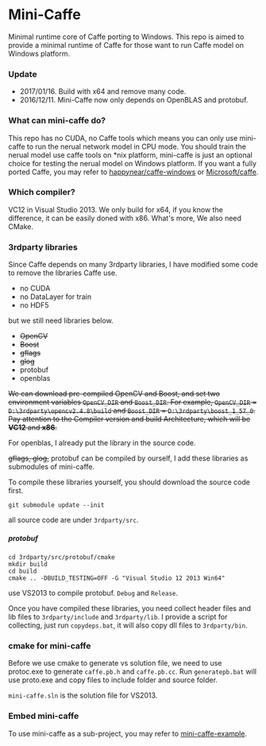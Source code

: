Mini-Caffe
==========

Minimal runtime core of Caffe porting to Windows. This repo is aimed to provide a minimal runtime of Caffe for those want to run Caffe model on Windows platform.

### Update

- 2017/01/16. Build with x64 and remove many code.
- 2016/12/11. Mini-Caffe now only depends on OpenBLAS and protobuf.

### What can mini-caffe do?

This repo has no CUDA, no Caffe tools which means you can only use mini-caffe to run the nerual network model in CPU mode. You should train the nerual model use caffe tools on *nix platform, mini-caffe is just an optional choice for testing the nerual model on Windows platform. If you want a fully ported Caffe, you may refer to [happynear/caffe-windows](https://github.com/happynear/caffe-windows) or [Microsoft/caffe](https://github.com/Microsoft/caffe).

### Which compiler?

VC12 in Visual Studio 2013. We only build for x64, if you know the difference, it can be easily doned with x86. What's more, We also need CMake.

### 3rdparty libraries

Since Caffe depends on many 3rdparty libraries, I have modified some code to remove the libraries Caffe use.

- no CUDA
- no DataLayer for train
- no HDF5

but we still need libraries below.

- ~~OpenCV~~
- ~~Boost~~
- ~~gflags~~
- ~~glog~~
- protobuf
- openblas

~~We can download pre-compiled OpenCV and Boost, and set two environment variables `OpenCV_DIR` and `Boost_DIR`. For example, `OpenCV_DIR` = `D:\3rdparty\opencv2.4.8\build` and `Boost_DIR` = `D:\3rdparty\boost_1_57_0`. Pay attention to the Compiler version and build Architecture, which will be **VC12** and **x86**.~~

For openblas, I already put the library in the source code.

~~gflags, glog,~~ protobuf can be compiled by ourself, I add these libraries as submodules of mini-caffe.

To compile these libraries yourself, you should download the source code first.

```
git submodule update --init
```

all source code are under `3rdparty/src`.

##### protobuf

```
cd 3rdparty/src/protobuf/cmake
mkdir build
cd build
cmake .. -DBUILD_TESTING=OFF -G "Visual Studio 12 2013 Win64"
```

use VS2013 to compile protobuf. `Debug` and `Release`.

Once you have compiled these libraries, you need collect header files and lib files to `3rdparty/include` and `3rdparty/lib`. I provide a script for collecting, just run `copydeps.bat`, it will also copy dll files to `3rdparty/bin`.

### cmake for mini-caffe

Before we use cmake to generate vs solution file, we need to use protoc.exe to generate `caffe.pb.h` and `caffe.pb.cc`. Run `generatepb.bat` will use proto.exe and copy files to include folder and source folder.

`mini-caffe.sln` is the solution file for VS2013.

### Embed mini-caffe

To use mini-caffe as a sub-project, you may refer to [mini-caffe-example](https://github.com/luoyetx/mini-caffe-example).
